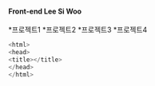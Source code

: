 #### Front-end Lee Si Woo
*프로젝트1
*프로젝트2
*프로젝트3
*프로젝트4
```c
<html>
<head>
<title></title>
</head>
</html>
```